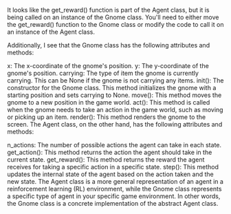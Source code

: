 It looks like the get_reward() function is part of the Agent class, but it is being called on an instance of the Gnome class. You'll need to either move the get_reward() function to the Gnome class or modify the code to call it on an instance of the Agent class.

Additionally, I see that the Gnome class has the following attributes and methods:

x: The x-coordinate of the gnome's position.
y: The y-coordinate of the gnome's position.
carrying: The type of item the gnome is currently carrying. This can be None if the gnome is not carrying any items.
init(): The constructor for the Gnome class. This method initializes the gnome with a starting position and sets carrying to None.
move(): This method moves the gnome to a new position in the game world.
act(): This method is called when the gnome needs to take an action in the game world, such as moving or picking up an item.
render(): This method renders the gnome to the screen.
The Agent class, on the other hand, has the following attributes and methods:

n_actions: The number of possible actions the agent can take in each state.
get_action(): This method returns the action the agent should take in the current state.
get_reward(): This method returns the reward the agent receives for taking a specific action in a specific state.
step(): This method updates the internal state of the agent based on the action taken and the new state.
The Agent class is a more general representation of an agent in a reinforcement learning (RL) environment, while the Gnome class represents a specific type of agent in your specific game environment. In other words, the Gnome class is a concrete implementation of the abstract Agent class.